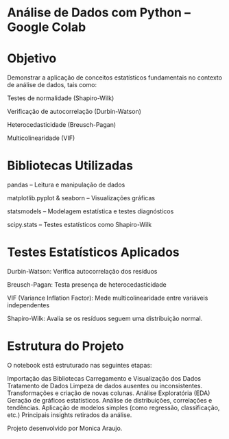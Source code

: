#  Análise de Dados com Python – Google Colab

# Objetivo

Demonstrar a aplicação de conceitos estatísticos fundamentais no contexto de análise de dados, tais como:

Testes de normalidade (Shapiro-Wilk)

Verificação de autocorrelação (Durbin-Watson)

Heterocedasticidade (Breusch-Pagan)

Multicolinearidade (VIF)

# Bibliotecas Utilizadas

pandas – Leitura e manipulação de dados

matplotlib.pyplot & seaborn – Visualizações gráficas

statsmodels – Modelagem estatística e testes diagnósticos

scipy.stats – Testes estatísticos como Shapiro-Wilk

# Testes Estatísticos Aplicados

Durbin-Watson: Verifica autocorrelação dos resíduos

Breusch-Pagan: Testa presença de heterocedasticidade

VIF (Variance Inflation Factor): Mede multicolinearidade entre variáveis independentes

Shapiro-Wilk: Avalia se os resíduos seguem uma distribuição normal.

# Estrutura do Projeto

O notebook está estruturado nas seguintes etapas:

Importação das Bibliotecas
Carregamento e Visualização dos Dados
Tratamento de Dados
Limpeza de dados ausentes ou inconsistentes. 
Transformações e criação de novas colunas.
Análise Exploratória (EDA)
Geração de gráficos estatísticos.
Análise de distribuições, correlações e tendências.
Aplicação de modelos simples (como regressão, classificação, etc.)
Principais insights retirados da análise.



Projeto desenvolvido por Monica Araujo.

